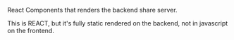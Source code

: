 React Components that renders the backend share server.

This is REACT, but it's fully static rendered on the backend, not in javascript on the frontend.
